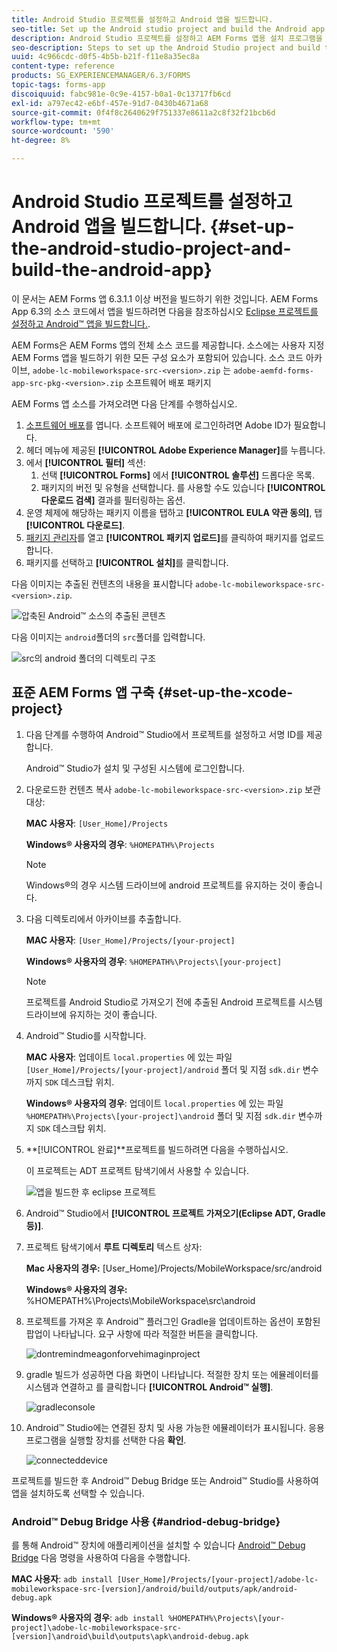 ```yaml
---
title: Android Studio 프로젝트를 설정하고 Android 앱을 빌드합니다.
seo-title: Set up the Android studio project and build the Android app
description: Android Studio 프로젝트를 설정하고 AEM Forms 앱용 설치 프로그램을 빌드하는 절차
seo-description: Steps to set up the Android Studio project and build the installer for the AEM Forms app
uuid: 4c966cdc-d0f5-4b5b-b21f-f11e8a35ec8a
content-type: reference
products: SG_EXPERIENCEMANAGER/6.3/FORMS
topic-tags: forms-app
discoiquuid: fabc981e-0c9e-4157-b0a1-0c13717fb6cd
exl-id: a797ec42-e6bf-457e-91d7-0430b4671a68
source-git-commit: 0f4f8c2640629f751337e8611a2c8f32f21bcb6d
workflow-type: tm+mt
source-wordcount: '590'
ht-degree: 8%

---
```


# Android Studio 프로젝트를 설정하고 Android 앱을 빌드합니다. {#set-up-the-android-studio-project-and-build-the-android-app}

이 문서는 AEM Forms 앱 6.3.1.1 이상 버전을 빌드하기 위한 것입니다. AEM Forms App 6.3의 소스 코드에서 앱을 빌드하려면 다음을 참조하십시오 [Eclipse 프로젝트를 설정하고 Android™ 앱을 빌드합니다.](/help/forms/using/setup-eclipse-project-build-installer.md).

AEM Forms은 AEM Forms 앱의 전체 소스 코드를 제공합니다. 소스에는 사용자 지정 AEM Forms 앱을 빌드하기 위한 모든 구성 요소가 포함되어 있습니다. 소스 코드 아카이브, `adobe-lc-mobileworkspace-src-<version>.zip` 는 `adobe-aemfd-forms-app-src-pkg-<version>.zip` 소프트웨어 배포 패키지

AEM Forms 앱 소스를 가져오려면 다음 단계를 수행하십시오.

1. [소프트웨어 배포](https://experience.adobe.com/downloads)를 엽니다. 소프트웨어 배포에 로그인하려면 Adobe ID가 필요합니다.
1. 헤더 메뉴에 제공된 **[!UICONTROL Adobe Experience Manager]**&#x200B;를 누릅니다.
1. 에서 **[!UICONTROL 필터]** 섹션:
   1. 선택 **[!UICONTROL Forms]** 에서 **[!UICONTROL 솔루션]** 드롭다운 목록.
   2. 패키지의 버전 및 유형을 선택합니다. 를 사용할 수도 있습니다 **[!UICONTROL 다운로드 검색]** 결과를 필터링하는 옵션.
1. 운영 체제에 해당하는 패키지 이름을 탭하고 **[!UICONTROL EULA 약관 동의]**, 탭 **[!UICONTROL 다운로드]**.
1. [패키지 관리자](https://experienceleague.adobe.com/docs/experience-manager-65/administering/contentmanagement/package-manager.html)를 열고 **[!UICONTROL 패키지 업로드]**&#x200B;를 클릭하여 패키지를 업로드합니다.
1. 패키지를 선택하고 **[!UICONTROL 설치]**&#x200B;를 클릭합니다.

다음 이미지는 추출된 컨텐츠의 내용을 표시합니다 `adobe-lc-mobileworkspace-src-<version>.zip`.

![압축된 Android™ 소스의 추출된 콘텐츠](assets/mws-content-1.png)

다음 이미지는 `android`폴더의 `src`폴더를 입력합니다.

![src의 android 폴더의 디렉토리 구조](assets/android-folder.png)

## 표준 AEM Forms 앱 구축 {#set-up-the-xcode-project}

1. 다음 단계를 수행하여 Android™ Studio에서 프로젝트를 설정하고 서명 ID를 제공합니다.

   Android™ Studio가 설치 및 구성된 시스템에 로그인합니다.

1. 다운로드한 컨텐츠 복사 `adobe-lc-mobileworkspace-src-<version>.zip` 보관 대상:

   **MAC 사용자**: `[User_Home]/Projects`

   **Windows® 사용자의 경우**: `%HOMEPATH%\Projects`

   >[!NOTE]
   >
   >Windows®의 경우 시스템 드라이브에 android 프로젝트를 유지하는 것이 좋습니다.

1. 다음 디렉토리에서 아카이브를 추출합니다.

   **MAC 사용자**: `[User_Home]/Projects/[your-project]`

   **Windows® 사용자의 경우**: `%HOMEPATH%\Projects\[your-project]`

   >[!NOTE]
   >
   >프로젝트를 Android Studio로 가져오기 전에 추출된 Android 프로젝트를 시스템 드라이브에 유지하는 것이 좋습니다.

1. Android™ Studio를 시작합니다.

   **MAC 사용자**: 업데이트 `local.properties` 에 있는 파일 `[User_Home]/Projects/[your-project]/android` 폴더 및 지점 `sdk.dir` 변수까지 `SDK` 데스크탑 위치.

   **Windows® 사용자의 경우**: 업데이트 `local.properties` 에 있는 파일 `%HOMEPATH%\Projects\[your-project]\android` 폴더 및 지점 `sdk.dir` 변수까지 `SDK` 데스크탑 위치.

1. **[!UICONTROL 완료]**프로젝트를 빌드하려면 다음을 수행하십시오.

   이 프로젝트는 ADT 프로젝트 탐색기에서 사용할 수 있습니다.

   ![앱을 빌드한 후 eclipse 프로젝트](assets/eclipsebuildmws.png)

1. Android™ Studio에서 **[!UICONTROL 프로젝트 가져오기(Eclipse ADT, Gradle 등)]**.
1. 프로젝트 탐색기에서 **루트 디렉토리** 텍스트 상자:

   **Mac 사용자의 경우:** [User_Home]/Projects/MobileWorkspace/src/android

   **Windows® 사용자의 경우:** %HOMEPATH%\Projects\MobileWorkspace\src\android

1. 프로젝트를 가져온 후 Android™ 플러그인 Gradle을 업데이트하는 옵션이 포함된 팝업이 나타납니다. 요구 사항에 따라 적절한 버튼을 클릭합니다.

   ![dontremindmeagonforvehimaginproject](assets/dontremindmeagainforthisproject.png)

1. gradle 빌드가 성공하면 다음 화면이 나타납니다. 적절한 장치 또는 에뮬레이터를 시스템과 연결하고 를 클릭합니다 **[!UICONTROL Android™ 실행]**.

   ![gradleconsole](assets/gradleconsole.png)

1. Android™ Studio에는 연결된 장치 및 사용 가능한 에뮬레이터가 표시됩니다. 응용 프로그램을 실행할 장치를 선택한 다음 **확인**.

   ![connecteddevice](assets/connecteddevice.png)

프로젝트를 빌드한 후 Android™ Debug Bridge 또는 Android™ Studio를 사용하여 앱을 설치하도록 선택할 수 있습니다.

### Android™ Debug Bridge 사용 {#andriod-debug-bridge}

를 통해 Android™ 장치에 애플리케이션을 설치할 수 있습니다 [Android™ Debug Bridge](https://developer.android.com/tools/help/adb.html) 다음 명령을 사용하여 다음을 수행합니다.

**MAC 사용자**: `adb install [User_Home]/Projects/[your-project]/adobe-lc-mobileworkspace-src-[version]/android/build/outputs/apk/android-debug.apk`

**Windows® 사용자의 경우**: `adb install %HOMEPATH%\Projects\[your-project]\adobe-lc-mobileworkspace-src-[version]\android\build\outputs\apk\android-debug.apk`

